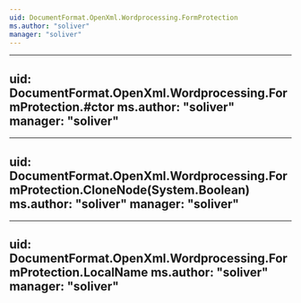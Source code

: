 ```yaml
---
uid: DocumentFormat.OpenXml.Wordprocessing.FormProtection
ms.author: "soliver"
manager: "soliver"
---
```


---
uid: DocumentFormat.OpenXml.Wordprocessing.FormProtection.#ctor
ms.author: "soliver"
manager: "soliver"
---

---
uid: DocumentFormat.OpenXml.Wordprocessing.FormProtection.CloneNode(System.Boolean)
ms.author: "soliver"
manager: "soliver"
---

---
uid: DocumentFormat.OpenXml.Wordprocessing.FormProtection.LocalName
ms.author: "soliver"
manager: "soliver"
---
